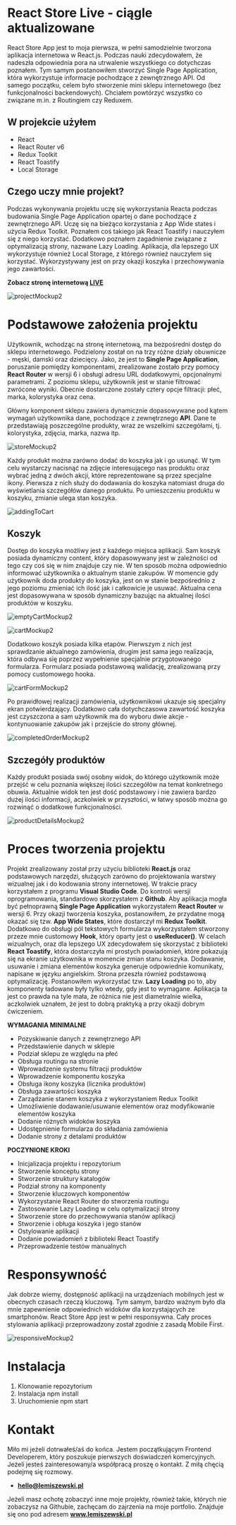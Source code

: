 # React Store Live - ciągle aktualizowane
React Store App jest to moja pierwsza, w pełni samodzielnie tworzona aplikacja internetowa w React.js. Podczas nauki zdecydowałem, że nadeszła odpowiednia pora na utrwalenie wszystkiego co dotychczas poznałem. Tym samym postanowiłem stworzyć Single Page Application, która wykorzystuje informacje pochodzące z zewnętrznego API. Od samego początku, celem było stworzenie mini sklepu internetowego (bez funkcjonalności backendowych). Chciałem powtórzyć wszystko co związane m.in. z Routingiem czy Reduxem.

## W projekcie użyłem
- React
- React Router v6
- Redux Toolkit
- React Toastify
- Local Storage

## Czego uczy mnie projekt?

Podczas wykonywania projektu uczę się wykorzystania Reacta podczas budowania Single Page Application opartej o dane pochodzące z zewnętrznego API. Uczę się na bieżąco korzystania z App Wide states i użycia Redux Toolkit. Poznałem coś takiego jak React Toastify i nauczyłem się z niego korzystać. Dodatkowo poznałem zagadnienie związane z optymalizacją strony, nazwane Lazy Loading. Aplikacja, dla lepszego UX wykorzystuje również Local Storage, z którego również nauczyłem się korzystać. Wykorzystywany jest on przy okazji koszyka i przechowywania jego zawartości.

**Zobacz stronę internetową [LIVE](http://store.lemiszewski.pl)**

![projectMockup2](https://user-images.githubusercontent.com/76050486/166917532-e6186a97-9718-480b-a468-f09bc8c0f2d3.png)

# Podstawowe założenia projektu

Użytkownik, wchodząc na stronę internetową, ma bezpośredni dostęp do sklepu internetowego. Podzielony został on na trzy różne działy obuwnicze - męski, damski oraz dziecięcy. Jako, że jest to **Single Page Application**, poruszanie pomiędzy komponentami, zrealizowane zostało przy pomocy **React Router** w wersji 6 i obsługi adresu URL dodatkowymi, opcjonalnymi parametrami. Z poziomu sklepu, użytkownik jest w stanie filtrować zwrócone wyniki. Obecnie dostarczone zostały cztery opcje filtracji: płeć, marka, kolorystyka oraz cena.

Główny komponent sklepu zawiera dynamicznie dopasowywane pod kątem wymagań użytkownika dane, pochodzące z zewnętrznego **API**. Dane te przedstawiają poszczególne produkty, wraz ze wszelkimi szczegółami, tj. kolorystyka, zdjęcia, marka, nazwa itp.

![storeMockup2](https://user-images.githubusercontent.com/76050486/166917686-c30eef92-1bf8-4d99-aa53-244f6ad64a86.jpg)

Każdy produkt można zarówno dodać do koszyka jak i go usunąć. W tym celu wystarczy nacisnąć na zdjęcie interesującego nas produktu oraz wybrać jedną z dwóch akcji, które reprezentowane są przez specjalne ikony. Pierwsza z nich służy do dodawania do koszyka natomiast druga do wyświetlania szczegółów danego produktu. Po umieszczeniu produktu w koszyku, zmianie ulega stan koszyka.

![addingToCart](https://user-images.githubusercontent.com/76050486/166917742-ae5ada2e-5788-4f74-8961-f6727da67fbe.jpg)

## Koszyk

Dostęp do koszyka możliwy jest z każdego miejsca aplikacji. Sam koszyk posiada dynamiczny content, który dopasowywany jest w zależności od tego czy coś się w nim znajduje czy nie. W ten sposób można odpowiednio informować użytkownika o aktualnym stanie zakupów. W momencie gdy użytkownik doda produkty do koszyka, jest on w stanie bezpośrednio z jego poziomu zmieniać ich ilość jak i całkowicie je usuwać. Aktualna cena jest dopasowywana w sposób dynamiczny bazując na aktualnej ilości produktów w koszyku.

![emptyCartMockup2](https://user-images.githubusercontent.com/76050486/166917821-1944f2cb-fa15-40e7-8b22-06fb4d62243c.jpg)

![cartMockup2](https://user-images.githubusercontent.com/76050486/166917848-a8e77738-96b4-4b5e-aed0-2ca913f08765.jpg)

Dodatkowo koszyk posiada kilka etapów. Pierwszym z nich jest sprawdzanie aktualnego zamówienia, drugim jest sama jego realizacja, która odbywa się poprzez wypełnienie specjalnie przygotowanego formularza. Formularz posiada podstawową walidację, zrealizowaną przy pomocy customowego hooka.

![cartFormMockup2](https://user-images.githubusercontent.com/76050486/166917976-9d08b004-7e32-4656-9960-74084b31b62c.jpg)

Po prawidłowej realizacji zamówienia, użytkownikowi ukazuje się specjalny ekran potwierdzający. Dodatkowo cała dotychczasowa zawartość koszyka jest czyszczona a sam użytkownik ma do wyboru dwie akcje - kontynuowanie zakupów jak i przejście do strony głównej.

![completedOrderMockup2](https://user-images.githubusercontent.com/76050486/166918024-4738a787-bd5e-441f-9e40-e5fba01607b0.jpg)

## Szczegóły produktów

Każdy produkt posiada swój osobny widok, do którego użytkownik może przejść w celu poznania większej ilości szczegółów na temat konkretnego obuwia. Aktualnie widok ten jest dość podstawowy i nie zawiera bardzo dużej ilości informacji, aczkolwiek w przyszłości, w łatwy sposób można go rozwinąć o dodatkowe funkcjonalności.

![productDetailsMockup2](https://user-images.githubusercontent.com/76050486/166918100-8910b7ff-1440-47c2-8cbe-0fd2f673b607.jpg)

# Proces tworzenia projektu

Projekt zrealizowany został przy użyciu biblioteki **React.js** oraz podstawowych narzędzi, służących zarówno do projektowania warstwy wizualnej jak i do kodowania strony internetowej. W trakcie pracy korzystałem z programu **Visual Studio Code**. Do kontroli wersji oprogramowania, standardowo skorzystałem z **Github**. Aby aplikacja mogła być pełnoprawną **Single Page Application** wykorzystałem **React Router** w wersji 6. Przy okazji tworzenia koszyka, postanowiłem, że przydatne mogą okazać się tzw. **App Wide States**, które dostarczył mi **Redux Toolkit**. Dodatkowo do obsługi pól tekstowych formularza wykorzystałem stworzony przeze mnie customowy **Hook**, który oparty jest o **useReducer()**. W celach wizualnych, oraz dla lepszego UX zdecydowałem się skorzystać z biblioteki **React Toastify**, która dostarczyła mi prostych powiadomień, które pokazują się na ekranie użytkownika w momencie zmian stanu koszyka. Dodawanie, usuwanie i zmiana elementów koszyka generuje odpowiednie komunikaty, napisane w języku angielskim. Strona przeszła również podstawową optymalizację. Postanowiłem wykorzystać tzw. **Lazy Loading** po to, aby komponenty ładowane były tylko wtedy, gdy jest to wymagane. Aplikacja ta jest co prawda na tyle mała, że różnica nie jest diametralnie wielka, aczkolwiek uznałem, że jest to dobrą praktyką a przy okazji dobrym ćwiczeniem.


**WYMAGANIA MINIMALNE**
- Pozyskiwanie danych z zewnętrznego API
- Przedstawienie danych w sklepie
- Podział sklepu ze względu na płeć
- Obsługa routingu na stronie
- Wprowadzenie systemu filtracji produktów
- Wprowadzenie komponentu koszyka
- Obsługa ikony koszyka (licznika produktów)
- Obsługa zawartości koszyka
- Zarządzanie stanem koszyka z wykorzystaniem Redux Toolkit
- Umożliwienie dodawanie/usuwanie elementów oraz modyfikowanie elementów koszyka
- Dodanie różnych widoków koszyka
- Udostępnienie formularza do składania zamówienia
- Dodanie strony z detalami produktów

**POCZYNIONE KROKI**
- Inicjalizacja projektu i repozytorium
- Stworzenie konceptu strony
- Stworzenie struktury katalogów
- Podział strony na komponenty
- Stworzenie kluczowych komponentów
- Wykorzystanie React Router do stworzenia routingu
- Zastosowanie Lazy Loading w celu optymalizacji strony
- Stworzenie store do przechowywania stanów aplikacji
- Stworzenie i obługa koszyka i jego stanów
- Ostylowanie aplikacji
- Dodanie powiadomień z biblioteki React Toastify
- Przeprowadzenie testów manualnych

# Responsywność

Jak dobrze wiemy, dostępność aplikacji na urządzeniach mobilnych jest w obecnych czasach rzeczą kluczową. Tym samym, bardzo ważnym było dla mnie zapewnienie odpowiednich widoków dla korzystających ze smartphonów. React Store App jest w pełni responsywna. Cały proces stylowania aplikacji przeprowadzony został zgodnie z zasadą Mobile First.

![responsiveMockup2](https://user-images.githubusercontent.com/76050486/166918676-4473e561-21d9-48a2-b8ba-2fdd57788a6b.png)

# Instalacja
1. Klonowanie repozytorium
2. Instalacja npm install
3. Uruchomienie npm start

# Kontakt
Miło mi jeżeli dotrwałeś/aś do końca. Jestem początkującym Frontend Developerem, który poszukuje pierwszych doświadczeń komercyjnych. Jeżeli jesteś zainteresowany/a współpracą proszę o kontakt. Z miłą chęcią podejmę się rozmowy.

- **hello@lemiszewski.pl**

Jeżeli masz ochotę zobaczyć inne moje projekty, również takie, których nie zobaczysz na Githubie, zachęcam do zajrzenia na moje portfolio. Znajduje się ono pod adresem **www.lemiszewski.pl**
